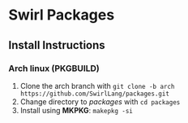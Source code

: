 # Swirl Packages

## Install Instructions

### Arch linux (PKGBUILD)
1. Clone the arch branch with `git clone -b arch https://github.com/SwirlLang/packages.git`
2. Change directory to *packages* with `cd packages`
3. Install using **MKPKG**: `makepkg -si`

